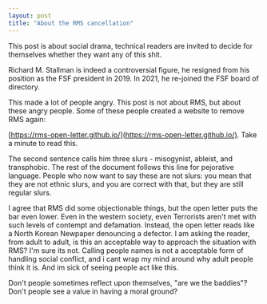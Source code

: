 ```yaml
---
layout: post
title: "About the RMS cancellation"
---
```


This post is about social drama, technical readers are invited to decide for themselves whether they want any of this shit.

Richard M. Stallman is indeed a controversial figure, he resigned from his position as the FSF president in 2019.
In 2021, he re-joined the FSF board of directory.

This made a lot of people angry. This post is not about RMS, but about these angry people.
Some of these people created a website to remove RMS again:

[https://rms-open-letter.github.io/](https://rms-open-letter.github.io/). Take a minute to read this.

The second sentence calls him three slurs - misogynist, ableist, and transphobic.
The rest of the document follows this line for pejorative language.
People who now want to say these are not slurs: you mean that they are not ethnic slurs, and you are correct with that, but they are still regular slurs.

I agree that RMS did some objectionable things, but the open letter puts the bar even lower.
Even in the western society, even Terrorists aren't met with such levels of contempt and defamation.
Instead, the open letter reads like a North Korean Newpaper denouncing a defector.
I am asking the reader, from adult to adult, is this an acceptable way to approach the situation with RMS?
I'm sure its not.
Calling people names is not a acceptable form of handling social conflict, and i cant wrap my mind around why adult people think it is.
And im sick of seeing people act like this.

Don't people sometimes reflect upon themselves, "are we the baddies"?
Don't people see a value in having a moral ground?
